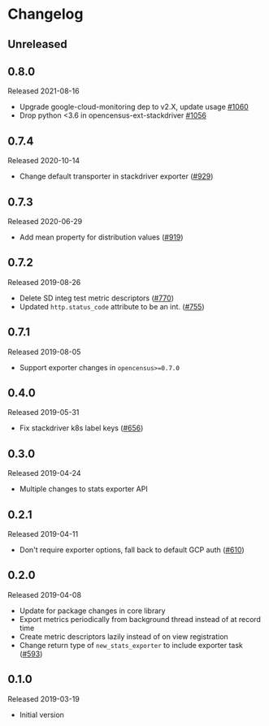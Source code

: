 # Changelog

## Unreleased

## 0.8.0
Released 2021-08-16

- Upgrade google-cloud-monitoring dep to v2.X, update usage
  [#1060](https://github.com/census-instrumentation/opencensus-python/pull/1060)
- Drop python <3.6 in opencensus-ext-stackdriver
  [#1056](https://github.com/census-instrumentation/opencensus-python/pull/1056)

## 0.7.4
Released 2020-10-14

- Change default transporter in stackdriver exporter
([#929](https://github.com/census-instrumentation/opencensus-python/pull/929))

## 0.7.3
Released 2020-06-29

- Add mean property for distribution values
([#919](https://github.com/census-instrumentation/opencensus-python/pull/919))

## 0.7.2
Released 2019-08-26

- Delete SD integ test metric descriptors
([#770](https://github.com/census-instrumentation/opencensus-python/pull/770))
- Updated `http.status_code` attribute to be an int.
([#755](https://github.com/census-instrumentation/opencensus-python/pull/755))

## 0.7.1
Released 2019-08-05

- Support exporter changes in `opencensus>=0.7.0`

## 0.4.0
Released 2019-05-31

- Fix stackdriver k8s label keys
  ([#656](https://github.com/census-instrumentation/opencensus-python/pull/656))

## 0.3.0
Released 2019-04-24

- Multiple changes to stats exporter API

## 0.2.1
Released 2019-04-11
- Don't require exporter options, fall back to default GCP auth
  ([#610](https://github.com/census-instrumentation/opencensus-python/pull/610))

## 0.2.0
Released 2019-04-08

- Update for package changes in core library
- Export metrics periodically from background thread instead of at record time
- Create metric descriptors lazily instead of on view registration
- Change return type of `new_stats_exporter` to include exporter task
  ([#593](https://github.com/census-instrumentation/opencensus-python/pull/593))

## 0.1.0
Released 2019-03-19

- Initial version
